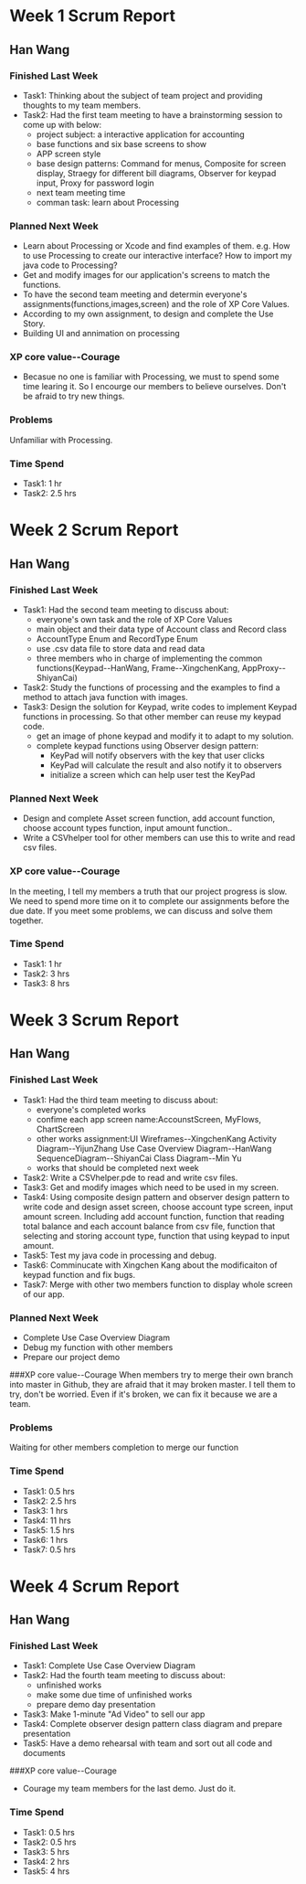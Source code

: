 # Week 1 Scrum Report

## Han Wang

### Finished Last Week 
- Task1: Thinking  about the subject of team project and providing thoughts to my team members.
- Task2:  Had the first team meeting to have a brainstorming session to come up with below:
   - project subject: a interactive application for accounting
   - base functions and six base screens to show
   - APP screen style
   - base design patterns: Command for menus, Composite for screen display, Straegy for different bill diagrams, Observer for keypad input, Proxy for password login
   - next team meeting time
   - comman task: learn about Processing 

### Planned Next Week 
- Learn about Processing or Xcode and find examples of them. e.g. How to use Processing to create our interactive interface? How to import my java code to Processing? 
- Get and modify images for our application's screens to match the functions.
- To have the second team meeting and determin everyone's assignments(functions,images,screen) and the role of XP Core Values.
- According to my own assignment, to design and complete the Use Story.
- Building UI and annimation on processing

### XP core value--Courage
- Becasue no one is familiar with Processing, we must to spend some time learing it. So I encourge our members to believe ourselves. Don't be afraid to try new things.

### Problems
Unfamiliar with Processing.
### Time Spend

- Task1: 1 hr
- Task2: 2.5 hrs

# Week 2 Scrum Report

## Han Wang

### Finished Last Week
- Task1: Had the second team meeting to discuss about:
  - everyone's own task and the role of XP Core Values
  - main object and their data type of Account class and Record class
  - AccountType Enum and RecordType Enum
  - use .csv data file to store data and read data
  - three members who in charge of implementing the common functions(Keypad--HanWang, Frame--XingchenKang, AppProxy--ShiyanCai)
- Task2: Study the functions of processing and the examples to find a method to attach java function with images.
- Task3: Design the solution for Keypad, write codes to implement Keypad functions in processing. So that other member can reuse my keypad code.
  - get an image of phone keypad and modify it to adapt to my solution.
  - complete keypad functions using Observer design pattern:
    - KeyPad will notify observers with the key that user clicks
    - KeyPad will calculate the result and also notify it to observers
    - initialize a screen which can help user test the KeyPad

### Planned Next Week
- Design and complete Asset screen function, add account function, choose account types function, input amount function..
- Write a CSVhelper tool for other members can use this to write and read csv files.

### XP core value--Courage
In the meeting, I tell my members a truth that our project progress is slow. We need to spend more time on it to complete our assignments before the due date. If you meet some problems, we can discuss and solve them together.  
### Time Spend

- Task1: 1 hr
- Task2: 3 hrs
- Task3: 8 hrs

# Week 3 Scrum Report

## Han Wang

### Finished Last Week
- Task1: Had the third team meeting to discuss about:
  - everyone's completed works
  - confime each app screen name:AccounstScreen, MyFlows, ChartScreen
  - other works assignment:UI Wireframes--XingchenKang  Activity Diagram--YijunZhang  Use Case Overview Diagram--HanWang  SequenceDiagram--ShiyanCai Class Diagram--Min Yu
  - works that should be completed next week
- Task2: Write a CSVhelper.pde to read and write csv files.
- Task3: Get and modify images which need to be used in my screen.
- Task4: Using composite design pattern and observer design pattern to write code and design asset screen, choose account type screen, input amount screen.
        Including add account function, function that reading total balance and each account balance from csv file, function that selecting and storing account type, function that using keypad to input amount.
- Task5: Test my java code in processing and debug.
- Task6: Comminucate with Xingchen Kang about the modificaiton of keypad function and fix bugs.
- Task7: Merge with other two members function to display whole screen of our app.

### Planned Next Week  
- Complete Use Case Overview Diagram
- Debug my function with other members
- Prepare our project demo

###XP core value--Courage
When members try to merge their own branch into master in Github, they are afraid that it may broken master. I tell them to try, don't be worried. Even if it's broken, we can fix it because we are a team.

### Problems
Waiting for other members completion to merge our function

### Time Spend

- Task1: 0.5 hrs
- Task2: 2.5 hrs
- Task3: 1 hrs
- Task4: 11 hrs
- Task5: 1.5 hrs
- Task6: 1 hrs
- Task7: 0.5 hrs

# Week 4 Scrum Report

## Han Wang

### Finished Last Week
- Task1: Complete Use Case Overview Diagram
- Task2: Had the fourth team meeting to discuss about:
  - unfinished works
  - make some due time of unfinished works
  - prepare demo day presentation
- Task3: Make 1-minute "Ad Video" to sell our app
- Task4: Complete observer design pattern class diagram and prepare presentation
- Task5: Have a demo rehearsal with team and sort out all code and documents

###XP core value--Courage
- Courage my team members for the last demo. Just do it.

### Time Spend

- Task1: 0.5 hrs
- Task2: 0.5 hrs
- Task3: 5 hrs
- Task4: 2 hrs
- Task5: 4 hrs
